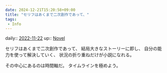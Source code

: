 ```yaml
---
date: 2024-12-21T15:20:58+09:00
title: "セリフはあくまで二次創作であって、"
tags:
 - Info
---
```


daily:: [2022-11-22](/Daily_Note/2022-11-22.md)
up:: [Novel](../Bar/Novel/Topics/Novel.md)

セリフはあくまで二次創作であって、
結局大きなストーリーに即し、
自分の能力を使って解決していく、
状況の折り重ねだけが小説になれる。

その中心にあるのは時間軸だ。
タイムラインを極めよう。